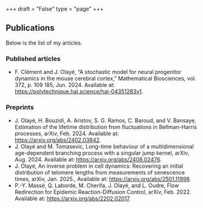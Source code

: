 +++
draft = "False"
type = "page"
+++

## Publications
Below is the list of my articles.

### Published articles
- F. Clément and J. Olayé, “A stochastic model for neural progenitor dynamics in the mouse cerebral cortex,” Mathematical Biosciences, vol. 372, p. 109 185, Jun. 2024. Available at: https://polytechnique.hal.science/hal-04351283v1.

### Preprints
- J. Olayé, H. Bouzidi, A. Aristov, S. G. Ramos, C. Baroud, and V. Bansaye, Estimation of the lifetime distribution from fluctuations in Bellman-Harris processes, arXiv, Feb. 2024. Available at: https://arxiv.org/abs/2402.03842.
- J. Olayé and M. Tomasevic, Long-time behaviour of a multidimensional age-dependent branching process with a singular jump kernel, arXiv, Aug. 2024. Available at: https://arxiv.org/abs/2408.02476.
- J. Olayé, An inverse problem in cell dynamics: Recovering an initial distribution of telomere lengths from
measurements of senescence times, arXiv, Jan. 2025., Available at: https://arxiv.org/abs/2501.11998.
- P.-Y. Massé, Q. Laborde, M. Cherifa, J. Olayé, and L. Oudre, Flow Redirection for Epidemic
Reaction-Diffusion Control, arXiv, Feb. 2022. Available at: https://arxiv.org/abs/2202.02017.
